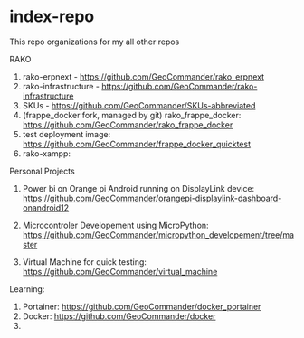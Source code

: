 # index-repo

This repo organizations for my all other repos

RAKO
1) rako-erpnext - https://github.com/GeoCommander/rako_erpnext
2) rako-infrastructure - https://github.com/GeoCommander/rako-infrastructure
3) SKUs - https://github.com/GeoCommander/SKUs-abbreviated
4) (frappe_docker fork, managed by git) rako_frappe_docker: https://github.com/GeoCommander/rako_frappe_docker
5) test deployment image: https://github.com/GeoCommander/frappe_docker_quicktest
6) rako-xampp: 

Personal Projects
1) Power bi on Orange pi Android running on DisplayLink device: https://github.com/GeoCommander/orangepi-displaylink-dashboard-onandroid12

2) Microcontroler Developement using MicroPython: https://github.com/GeoCommander/micropython_developement/tree/master

3) Virtual Machine for quick testing: https://github.com/GeoCommander/virtual_machine

Learning:
1) Portainer: https://github.com/GeoCommander/docker_portainer
2) Docker: https://github.com/GeoCommander/docker
3) 
